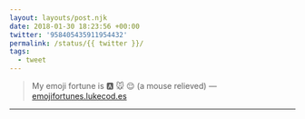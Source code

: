 ```yaml
---
layout: layouts/post.njk
date: 2018-01-30 18:23:56 +00:00
twitter: '958405435911954432'
permalink: /status/{{ twitter }}/
tags: 
  - tweet
---
```


> My emoji fortune is 🅰 🐭 😌 (a mouse relieved) — [emojifortunes.lukecod.es](http://emojifortunes.lukecod.es/)

---
